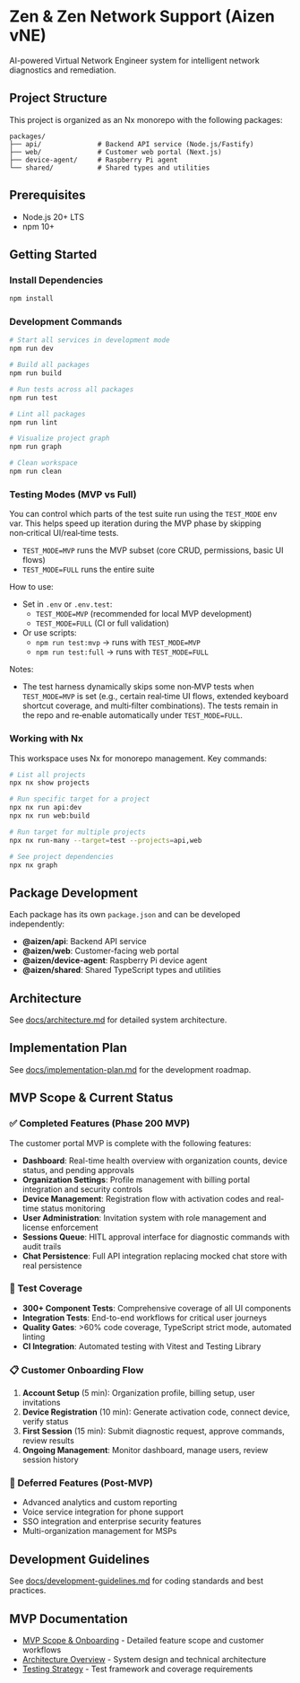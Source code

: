 # Zen & Zen Network Support (Aizen vNE)

AI-powered Virtual Network Engineer system for intelligent network diagnostics and remediation.

## Project Structure

This project is organized as an Nx monorepo with the following packages:

```
packages/
├── api/              # Backend API service (Node.js/Fastify)
├── web/              # Customer web portal (Next.js)
├── device-agent/     # Raspberry Pi agent
└── shared/           # Shared types and utilities
```

## Prerequisites

- Node.js 20+ LTS
- npm 10+

## Getting Started

### Install Dependencies

```bash
npm install
```

### Development Commands

```bash
# Start all services in development mode
npm run dev

# Build all packages
npm run build

# Run tests across all packages
npm run test

# Lint all packages
npm run lint

# Visualize project graph
npm run graph

# Clean workspace
npm run clean
```

### Testing Modes (MVP vs Full)

You can control which parts of the test suite run using the `TEST_MODE` env var. This helps speed up iteration during the MVP phase by skipping non‑critical UI/real‑time tests.

- `TEST_MODE=MVP` runs the MVP subset (core CRUD, permissions, basic UI flows)
- `TEST_MODE=FULL` runs the entire suite

How to use:

- Set in `.env` or `.env.test`:
  - `TEST_MODE=MVP` (recommended for local MVP development)
  - `TEST_MODE=FULL` (CI or full validation)
- Or use scripts:
  - `npm run test:mvp` → runs with `TEST_MODE=MVP`
  - `npm run test:full` → runs with `TEST_MODE=FULL`

Notes:

- The test harness dynamically skips some non‑MVP tests when `TEST_MODE=MVP` is set (e.g., certain real‑time UI flows, extended keyboard shortcut coverage, and multi‑filter combinations). The tests remain in the repo and re‑enable automatically under `TEST_MODE=FULL`.

### Working with Nx

This workspace uses Nx for monorepo management. Key commands:

```bash
# List all projects
npx nx show projects

# Run specific target for a project
npx nx run api:dev
npx nx run web:build

# Run target for multiple projects
npx nx run-many --target=test --projects=api,web

# See project dependencies
npx nx graph
```

## Package Development

Each package has its own `package.json` and can be developed independently:

- **@aizen/api**: Backend API service
- **@aizen/web**: Customer-facing web portal
- **@aizen/device-agent**: Raspberry Pi device agent
- **@aizen/shared**: Shared TypeScript types and utilities

## Architecture

See [docs/architecture.md](docs/architecture.md) for detailed system architecture.

## Implementation Plan

See [docs/implementation-plan.md](docs/implementation-plan.md) for the development roadmap.

## MVP Scope & Current Status

### ✅ Completed Features (Phase 200 MVP)

The customer portal MVP is complete with the following features:

- **Dashboard**: Real-time health overview with organization counts, device status, and pending approvals
- **Organization Settings**: Profile management with billing portal integration and security controls
- **Device Management**: Registration flow with activation codes and real-time status monitoring
- **User Administration**: Invitation system with role management and license enforcement
- **Sessions Queue**: HITL approval interface for diagnostic commands with audit trails
- **Chat Persistence**: Full API integration replacing mocked chat store with real persistence

### 🧪 Test Coverage

- **300+ Component Tests**: Comprehensive coverage of all UI components
- **Integration Tests**: End-to-end workflows for critical user journeys
- **Quality Gates**: >60% code coverage, TypeScript strict mode, automated linting
- **CI Integration**: Automated testing with Vitest and Testing Library

### 📋 Customer Onboarding Flow

1. **Account Setup** (5 min): Organization profile, billing setup, user invitations
2. **Device Registration** (10 min): Generate activation code, connect device, verify status
3. **First Session** (15 min): Submit diagnostic request, approve commands, review results
4. **Ongoing Management**: Monitor dashboard, manage users, review session history

### 🚀 Deferred Features (Post-MVP)

- Advanced analytics and custom reporting
- Voice service integration for phone support
- SSO integration and enterprise security features
- Multi-organization management for MSPs

## Development Guidelines

See [docs/development-guidelines.md](docs/development-guidelines.md) for coding standards and best practices.

## MVP Documentation

- [MVP Scope & Onboarding](docs/mvp-scope-and-onboarding.md) - Detailed feature scope and customer workflows
- [Architecture Overview](docs/architecture.md) - System design and technical architecture
- [Testing Strategy](docs/testing-guide.md) - Test framework and coverage requirements
